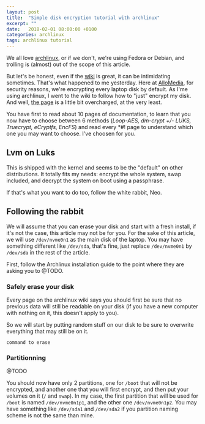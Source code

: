 ```yaml
---
layout: post
title:  "Simple disk encryption tutorial with archlinux"
excerpt: ""
date:   2018-02-01 08:00:00 +0100
categories: archlinux
tags: archlinux tutorial
---
```


We all love [archlinux](https://www.archlinux.org/), or if we don't, we're using Fedora or Debian, and trolling is (almost) out of the scope of this article.

But let's be honest, even if the [wiki](http://wiki.archlinux.org/) is great, it can be intimidating sometimes. That's what happened to me yesterday. Here at [AlloMedia](http://www.allo-media.net), for security reasons, we're encrypting every laptop disk by default. As I'me using archlinux, I went to the wiki to follow how to "just" encrypt my disk. And well, [the page](https://wiki.archlinux.org/index.php/Disk_encryption) is a little bit overcharged, at the very least.

You have first to read about 10 pages of documentation, to learn that you now have to choose between 6 methods (*Loop-AES, dm-crypt +/- LUKS, Truecrypt, eCryptfs, EncFS*) and read every \*#! page to understand which one you may want to choose. I've choosen for you.

## Lvm on Luks

This is shipped with the kernel and seems to be the "default" on other distributions. It totally fits my needs: encrypt the whole system, swap included, and decrypt the system on boot using a passphrase.

If that's what you want to do too, follow the white rabbit, Neo.

## Following the rabbit

We will assume that you can erase your disk and start with a fresh install, if it's not the case, this article may not be for you. For the sake of this article, we will use `/dev/nvme0n1` as the main disk of the laptop. You may have something different like `/dev/sda`, that's fine, just replace `/dev/nvme0n1` by `/dev/sda` in the rest of the article.

First, follow the Archlinux installation guide to the point where they are asking you to @TODO.

### Safely erase your disk

Every page on the archlinux wiki says you should first be sure that no previous data will still be readable on your disk (if you have a new computer with nothing on it, this doesn't apply to you).

So we will start by putting random stuff on our disk to be sure to overwrite everything that may still be on it.

    command to erase



### Partitionning

@TODO

You should now have only 2 partitions, one for `/boot` that will not be encrypted, and another one that you will first encrypt, and then put your volumes on it (`/` and `swap`). In my case, the first partition that will be used for `/boot` is named `/dev/nvme0n1p1`, and the other one `/dev/nvme0n1p2`. You may have something like `/dev/sda1` and `/dev/sda2` if you partition naming scheme is not the same than mine.

